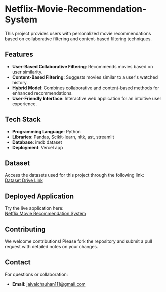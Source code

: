 # Netflix-Movie-Recommendation-System
This project provides users with personalized movie recommendations based on collaborative filtering and content-based filtering techniques.

## Features
- **User-Based Collaborative Filtering**: Recommends movies based on user similarity.
- **Content-Based Filtering**: Suggests movies similar to a user's watched history.
- **Hybrid Model**: Combines collaborative and content-based methods for enhanced recommendations.
- **User-Friendly Interface**: Interactive web application for an intuitive user experience.

## Tech Stack
- **Programming Language**: Python
- **Libraries**: Pandas, Scikit-learn, nltk, ast, streamlit
- **Database**: imdb dataset
- **Deployment**: Vercel app

## Dataset
Access the datasets used for this project through the following link:  
[Dataset Drive Link](https://drive.google.com/drive/folders/16XBXlYnioE_fJhmkqVQm9KICu1ETFlmR?usp=drive_link)

## Deployed Application
Try the live application here:  
[Netflix Movie Recommendation System](https://yournextcinema.streamlit.app/)

## Contributing
We welcome contributions! Please fork the repository and submit a pull request with detailed notes on your changes.

## Contact
For questions or collaboration:
- **Email**: jaivalchauhan111@gmail.com
